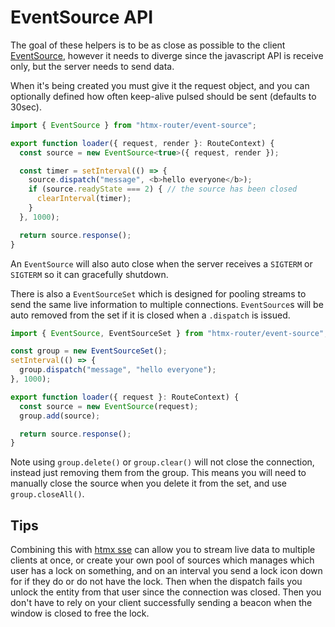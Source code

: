 # EventSource API

The goal of these helpers is to be as close as possible to the client [EventSource](https://developer.mozilla.org/en-US/docs/Web/API/EventSource), however it needs to diverge since the javascript API is receive only, but the server needs to send data.

When it's being created you must give it the request object, and you can optionally defined how often keep-alive pulsed should be sent (defaults to 30sec).
```ts
import { EventSource } from "htmx-router/event-source";

export function loader({ request, render }: RouteContext) {
  const source = new EventSource<true>({ request, render });

  const timer = setInterval(() => {
    source.dispatch("message", <b>hello everyone</b>);
    if (source.readyState === 2) { // the source has been closed
      clearInterval(timer);
    }
  }, 1000);

  return source.response();
}
```

An `EventSource` will also auto close when the server receives a `SIGTERM` or `SIGTERM` so it can gracefully shutdown.

There is also a `EventSourceSet` which is designed for pooling streams to send the same live information to multiple connections.
`EventSource`s will be auto removed from the set if it is closed when a `.dispatch` is issued.
```ts
import { EventSource, EventSourceSet } from "htmx-router/event-source";

const group = new EventSourceSet();
setInterval(() => {
  group.dispatch("message", "hello everyone");
}, 1000);

export function loader({ request }: RouteContext) {
  const source = new EventSource(request);
  group.add(source);

  return source.response();
}
```

Note using `group.delete()` or `group.clear()` will not close the connection, instead just removing them from the group.
This means you will need to manually close the source when you delete it from the set, and use `group.closeAll()`.

## Tips

Combining this with [htmx sse](https://htmx.org/extensions/sse/) can allow you to stream live data to multiple clients at once, or create your own pool of sources which manages which user has a lock on something, and on an interval you send a lock icon down for if they do or do not have the lock. Then when the dispatch fails you unlock the entity from that user since the connection was closed. Then you don't have to rely on your client successfully sending a beacon when the window is closed to free the lock.